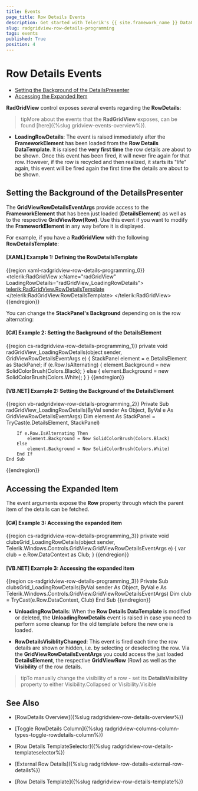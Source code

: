 ```yaml
---
title: Events
page_title: Row Details Events
description: Get started with Telerik's {{ site.framework_name }} DataGrid and learn more about the events exposed by the control regarding the Row Details. 
slug: radgridview-row-details-programming
tags: events
published: True
position: 4
---
```


# Row Details Events

* [Setting the Background of the DetailsPresenter](#setting-the-background-of-the-detailspresenter)
* [Accessing the Expanded Item](#accessing-the-expanded-item)

__RadGridView__ control exposes several events regarding the __RowDetails__:

>tipMore about the events that the __RadGridView__ exposes, can be found [here]({%slug gridview-events-overview%}).

* __LoadingRowDetails__: The event is raised immediately after the __FrameworkElement__ has been loaded from the __Row Details DataTemplate__. It is raised the __very first time__ the row details are about to be shown. Once this event has been fired, it will never fire again for that row. However, if the row is recycled and then realized, it starts its "life" again, this event will be fired again the first time the details are about to be shown.

## Setting the Background of the DetailsPresenter

The __GridViewRowDetailsEventArgs__ provide access to the __FrameworkElement__ that has been just loaded (__DetailsElement__) as well as to the respective __GridViewRow(Row)__. Use this event if you want to modify the __FrameworkElement__ in any way before it is displayed.

For example, if you have a __RadGridView__ with the following __RowDetailsTemplate__:

#### __[XAML] Example 1: Defining the RowDetailsTemplate__

{{region xaml-radgridview-row-details-programming_0}}
	<telerik:RadGridView x:Name="radGridView"
	                LoadingRowDetails="radGridView_LoadingRowDetails">
	    <telerik:RadGridView.RowDetailsTemplate>
	        <DataTemplate>
	            <StackPanel Orientation="Horizontal">
	                <TextBlock Text="City: " />
	                <TextBlock Text="{Binding City}" />
	            </StackPanel>
	        </DataTemplate>
	    </telerik:RadGridView.RowDetailsTemplate>
	    <!--...-->
	</telerik:RadGridView>
{{endregion}}

You can change the __StackPanel's Background__ depending on is the row alternating:

#### __[C#] Example 2: Setting the Background of the DetailsElement__

{{region cs-radgridview-row-details-programming_1}}
	private void radGridView_LoadingRowDetails(object sender, GridViewRowDetailsEventArgs e)
	{
	    StackPanel element = e.DetailsElement as StackPanel;
	    if (e.Row.IsAlternating)
	    {
	        element.Background = new SolidColorBrush(Colors.Black);
	    }
	    else
	    {
	        element.Background = new SolidColorBrush(Colors.White);
	    }
	}
{{endregion}}

#### __[VB.NET] Example 2: Setting the Background of the DetailsElement__

{{region vb-radgridview-row-details-programming_2}}
	Private Sub radGridView_LoadingRowDetails(ByVal sender As Object, ByVal e As GridViewRowDetailsEventArgs)
	    Dim element As StackPanel = TryCast(e.DetailsElement, StackPanel)
	
	    If e.Row.IsAlternating Then
	        element.Background = New SolidColorBrush(Colors.Black)
	    Else
	        element.Background = New SolidColorBrush(Colors.White)
	    End If
	End Sub
{{endregion}}

## Accessing the Expanded Item

The event arguments expose the __Row__ property through which the parent item of the details can be fetched.

#### __[C#] Example 3: Accessing the expanded item__

{{region cs-radgridview-row-details-programming_3}}
	private void clubsGrid_LoadingRowDetails(object sender, 
            Telerik.Windows.Controls.GridView.GridViewRowDetailsEventArgs e)
        {
            var club = e.Row.DataContext as Club;
        }
{{endregion}}

#### __[VB.NET] Example 3: Accessing the expanded item__

{{region cs-radgridview-row-details-programming_3}}
	Private Sub clubsGrid_LoadingRowDetails(ByVal sender As Object, 
			ByVal e As Telerik.Windows.Controls.GridView.GridViewRowDetailsEventArgs)
    		Dim club = TryCast(e.Row.DataContext, Club)
	End Sub	
{{endregion}}

* __UnloadingRowDetails__: When the __Row Details DataTemplate__ is modified or deleted, the __UnloadingRowDetails__ event is raised in case you need to perform some cleanup for the old template before the new one is loaded.

* __RowDetailsVisiblityChanged__: This event is fired each time the row details are shown or hidden, i.e. by selecting or deselecting the row. Via the __GridViewRowDetailsEventArgs__ you could access the just loaded __DetailsElement__, the respective __GridViewRow__ (Row) as well as the __Visibility__ of the row details. 

>tipTo manually change the visibility of a row - set its __DetailsVisibility__ property to either Visibility.Collapsed or Visibility.Visible

## See Also

 * [RowDetails Overview]({%slug radgridview-row-details-overview%})

 * [Toggle RowDetails Column]({%slug radgridview-columns-column-types-toggle-rowdetails-column%})

 * [Row Details TemplateSelector]({%slug radgridview-row-details-templateselector%})

 * [External Row Details]({%slug radgridview-row-details-external-row-details%})

 * [Row Details Template]({%slug radgridview-row-details-template%})
